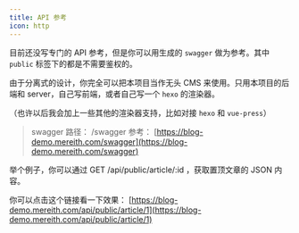 ```yaml
---
title: API 参考
icon: http
---
```


目前还没写专门的 API 参考，但是你可以用生成的 `swagger` 做为参考。其中 `public` 标签下的都是不需要鉴权的。

由于分离式的设计，你完全可以把本项目当作无头 CMS 来使用。只用本项目的后端和 server，自己写前端，或者自己写一个 `hexo` 的渲染器。

（也许以后我会加上一些其他的渲染器支持，比如对接 `hexo` 和 `vue-press`）

> swagger 路径： /swagger
> 参考： [https://blog-demo.mereith.com/swagger](https://blog-demo.mereith.com/swagger)

举个例子，你可以通过 GET /api/public/article/:id ，获取置顶文章的 JSON 内容。

你可以点击这个链接看一下效果： [https://blog-demo.mereith.com/api/public/article/1](https://blog-demo.mereith.com/api/public/article/1)
